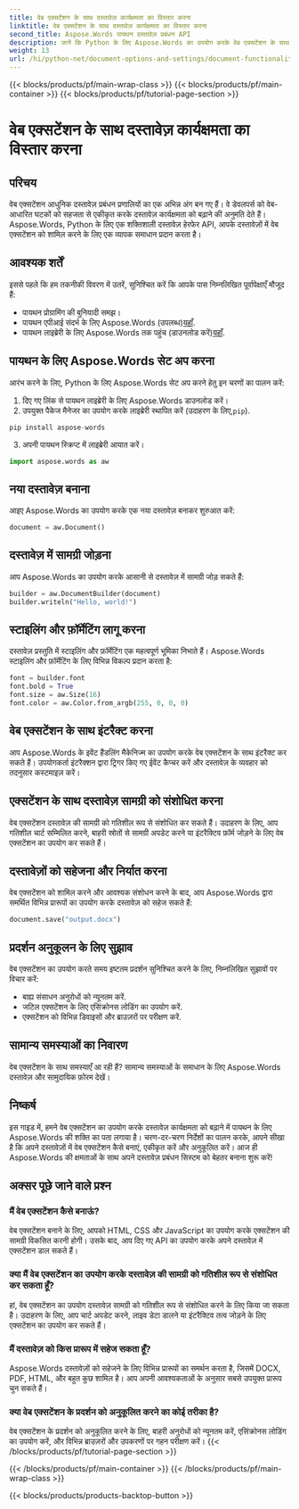 ```yaml
---
title: वेब एक्सटेंशन के साथ दस्तावेज़ कार्यक्षमता का विस्तार करना
linktitle: वेब एक्सटेंशन के साथ दस्तावेज़ कार्यक्षमता का विस्तार करना
second_title: Aspose.Words पायथन दस्तावेज़ प्रबंधन API
description: जानें कि Python के लिए Aspose.Words का उपयोग करके वेब एक्सटेंशन के साथ दस्तावेज़ कार्यक्षमता को कैसे बढ़ाया जाए। सहज एकीकरण के लिए स्रोत कोड के साथ चरण-दर-चरण मार्गदर्शिका।
weight: 13
url: /hi/python-net/document-options-and-settings/document-functionality-web-extensions/
---
```


{{< blocks/products/pf/main-wrap-class >}}
{{< blocks/products/pf/main-container >}}
{{< blocks/products/pf/tutorial-page-section >}}

# वेब एक्सटेंशन के साथ दस्तावेज़ कार्यक्षमता का विस्तार करना


## परिचय

वेब एक्सटेंशन आधुनिक दस्तावेज़ प्रबंधन प्रणालियों का एक अभिन्न अंग बन गए हैं। वे डेवलपर्स को वेब-आधारित घटकों को सहजता से एकीकृत करके दस्तावेज़ कार्यक्षमता को बढ़ाने की अनुमति देते हैं। Aspose.Words, Python के लिए एक शक्तिशाली दस्तावेज़ हेरफेर API, आपके दस्तावेज़ों में वेब एक्सटेंशन को शामिल करने के लिए एक व्यापक समाधान प्रदान करता है।

## आवश्यक शर्तें

इससे पहले कि हम तकनीकी विवरण में उतरें, सुनिश्चित करें कि आपके पास निम्नलिखित पूर्वापेक्षाएँ मौजूद हैं:

- पायथन प्रोग्रामिंग की बुनियादी समझ।
-  पायथन एपीआई संदर्भ के लिए Aspose.Words (उपलब्ध)[यहाँ](https://reference.aspose.com/words/python-net/).
-  पायथन लाइब्रेरी के लिए Aspose.Words तक पहुंच (डाउनलोड करें)[यहाँ](https://releases.aspose.com/words/python/).

## पायथन के लिए Aspose.Words सेट अप करना

आरंभ करने के लिए, Python के लिए Aspose.Words सेट अप करने हेतु इन चरणों का पालन करें:

1. दिए गए लिंक से पायथन लाइब्रेरी के लिए Aspose.Words डाउनलोड करें।
2.  उपयुक्त पैकेज मैनेजर का उपयोग करके लाइब्रेरी स्थापित करें (उदाहरण के लिए,`pip`).

```python
pip install aspose-words
```

3. अपनी पायथन स्क्रिप्ट में लाइब्रेरी आयात करें।

```python
import aspose.words as aw
```

## नया दस्तावेज़ बनाना

आइए Aspose.Words का उपयोग करके एक नया दस्तावेज़ बनाकर शुरुआत करें:

```python
document = aw.Document()
```

## दस्तावेज़ में सामग्री जोड़ना

आप Aspose.Words का उपयोग करके आसानी से दस्तावेज़ में सामग्री जोड़ सकते हैं:

```python
builder = aw.DocumentBuilder(document)
builder.writeln("Hello, world!")
```

## स्टाइलिंग और फ़ॉर्मेटिंग लागू करना

दस्तावेज़ प्रस्तुति में स्टाइलिंग और फ़ॉर्मेटिंग एक महत्वपूर्ण भूमिका निभाते हैं। Aspose.Words स्टाइलिंग और फ़ॉर्मेटिंग के लिए विभिन्न विकल्प प्रदान करता है:

```python
font = builder.font
font.bold = True
font.size = aw.Size(16)
font.color = aw.Color.from_argb(255, 0, 0, 0)
```

## वेब एक्सटेंशन के साथ इंटरैक्ट करना

आप Aspose.Words के इवेंट हैंडलिंग मैकेनिज्म का उपयोग करके वेब एक्सटेंशन के साथ इंटरैक्ट कर सकते हैं। उपयोगकर्ता इंटरैक्शन द्वारा ट्रिगर किए गए ईवेंट कैप्चर करें और दस्तावेज़ के व्यवहार को तदनुसार कस्टमाइज़ करें।

## एक्सटेंशन के साथ दस्तावेज़ सामग्री को संशोधित करना

वेब एक्सटेंशन दस्तावेज़ की सामग्री को गतिशील रूप से संशोधित कर सकते हैं। उदाहरण के लिए, आप गतिशील चार्ट सम्मिलित करने, बाहरी स्रोतों से सामग्री अपडेट करने या इंटरैक्टिव फ़ॉर्म जोड़ने के लिए वेब एक्सटेंशन का उपयोग कर सकते हैं।

## दस्तावेज़ों को सहेजना और निर्यात करना

वेब एक्सटेंशन को शामिल करने और आवश्यक संशोधन करने के बाद, आप Aspose.Words द्वारा समर्थित विभिन्न प्रारूपों का उपयोग करके दस्तावेज़ को सहेज सकते हैं:

```python
document.save("output.docx")
```

## प्रदर्शन अनुकूलन के लिए सुझाव

वेब एक्सटेंशन का उपयोग करते समय इष्टतम प्रदर्शन सुनिश्चित करने के लिए, निम्नलिखित सुझावों पर विचार करें:

- बाह्य संसाधन अनुरोधों को न्यूनतम करें.
- जटिल एक्सटेंशन के लिए एसिंक्रोनस लोडिंग का उपयोग करें.
- एक्सटेंशन को विभिन्न डिवाइसों और ब्राउज़रों पर परीक्षण करें.

## सामान्य समस्याओं का निवारण

वेब एक्सटेंशन के साथ समस्याएँ आ रही हैं? सामान्य समस्याओं के समाधान के लिए Aspose.Words दस्तावेज़ और सामुदायिक फ़ोरम देखें।

## निष्कर्ष

इस गाइड में, हमने वेब एक्सटेंशन का उपयोग करके दस्तावेज़ कार्यक्षमता को बढ़ाने में पायथन के लिए Aspose.Words की शक्ति का पता लगाया है। चरण-दर-चरण निर्देशों का पालन करके, आपने सीखा है कि अपने दस्तावेज़ों में वेब एक्सटेंशन कैसे बनाएं, एकीकृत करें और अनुकूलित करें। आज ही Aspose.Words की क्षमताओं के साथ अपने दस्तावेज़ प्रबंधन सिस्टम को बेहतर बनाना शुरू करें!

## अक्सर पूछे जाने वाले प्रश्न

### मैं वेब एक्सटेंशन कैसे बनाऊं?

वेब एक्सटेंशन बनाने के लिए, आपको HTML, CSS और JavaScript का उपयोग करके एक्सटेंशन की सामग्री विकसित करनी होगी। उसके बाद, आप दिए गए API का उपयोग करके अपने दस्तावेज़ में एक्सटेंशन डाल सकते हैं।

### क्या मैं वेब एक्सटेंशन का उपयोग करके दस्तावेज़ की सामग्री को गतिशील रूप से संशोधित कर सकता हूँ?

हां, वेब एक्सटेंशन का उपयोग दस्तावेज़ सामग्री को गतिशील रूप से संशोधित करने के लिए किया जा सकता है। उदाहरण के लिए, आप चार्ट अपडेट करने, लाइव डेटा डालने या इंटरैक्टिव तत्व जोड़ने के लिए एक्सटेंशन का उपयोग कर सकते हैं।

### मैं दस्तावेज़ को किस प्रारूप में सहेज सकता हूँ?

Aspose.Words दस्तावेज़ों को सहेजने के लिए विभिन्न प्रारूपों का समर्थन करता है, जिसमें DOCX, PDF, HTML, और बहुत कुछ शामिल है। आप अपनी आवश्यकताओं के अनुसार सबसे उपयुक्त प्रारूप चुन सकते हैं।

### क्या वेब एक्सटेंशन के प्रदर्शन को अनुकूलित करने का कोई तरीका है?

वेब एक्सटेंशन के प्रदर्शन को अनुकूलित करने के लिए, बाहरी अनुरोधों को न्यूनतम करें, एसिंक्रोनस लोडिंग का उपयोग करें, और विभिन्न ब्राउज़रों और उपकरणों पर गहन परीक्षण करें।
{{< /blocks/products/pf/tutorial-page-section >}}

{{< /blocks/products/pf/main-container >}}
{{< /blocks/products/pf/main-wrap-class >}}

{{< blocks/products/products-backtop-button >}}
